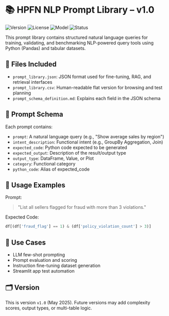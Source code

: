 # 📚 HPFN NLP Prompt Library – v1.0

![Version](https://img.shields.io/badge/version-v1.0-blue)
![License](https://img.shields.io/badge/license-HPFN_Private-green)
![Model](https://img.shields.io/badge/Model-Compatible-GPT_3.5_/_4-orange)
![Status](https://img.shields.io/badge/tests-Validated_%2F_Reviewed-success)

This prompt library contains structured natural language queries for training, validating, and benchmarking NLP-powered query tools using Python (Pandas) and tabular datasets.

## 📁 Files Included

- `prompt_library.json`: JSON format used for fine-tuning, RAG, and retrieval interfaces
- `prompt_library.csv`: Human-readable flat version for browsing and test planning
- `prompt_schema_definition.md`: Explains each field in the JSON schema

## 🔑 Prompt Schema

Each prompt contains:
- `prompt`: A natural language query (e.g., "Show average sales by region")
- `intent_description`: Functional intent (e.g., GroupBy Aggregation, Join)
- `expected_code`: Python code expected to be generated
- `expected_output`: Description of the result/output type
- `output_type`: DataFrame, Value, or Plot
- `category`: Functional category
- `python_code`: Alias of expected_code

## 🚀 Usage Examples

Prompt:
> "List all sellers flagged for fraud with more than 3 violations."

Expected Code:
```python
df[(df['fraud_flag'] == 1) & (df['policy_violation_count'] > 3)]
```

## 🧪 Use Cases
- LLM few-shot prompting
- Prompt evaluation and scoring
- Instruction fine-tuning dataset generation
- Streamlit app test automation

## 🗂️ Version
This is version `v1.0` (May 2025). Future versions may add complexity scores, output types, or multi-table logic.
